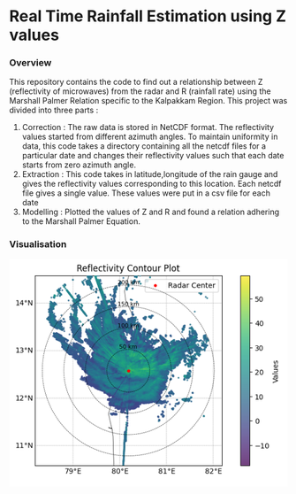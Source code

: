 # Real Time Rainfall Estimation using Z values

### Overview

This repository contains the code to find out a relationship between Z (reflectivity of microwaves) from the radar and R (rainfall rate) using the Marshall Palmer Relation specific to the Kalpakkam Region. This project was divided into three parts : 

1. Correction : The raw data is stored in NetCDF format. The reflectivity values started from different azimuth angles. To maintain uniformity in data, this code takes a directory containing all the netcdf files for a particular date and changes their reflectivity values such that each date starts from zero azimuth angle. 
2. Extraction : This code takes in latitude,longitude of the rain gauge and gives the reflectivity values corresponding to this location. Each netcdf file gives a single value. These values were put in a csv file for each date
3. Modelling : Plotted the values of Z and R and found a relation adhering to the Marshall Palmer Equation. 

### Visualisation 
![Contour Plot of Reflectivity for 4th December 10:10 IST](https://github.com/bulla1009/RainfallEstimation/blob/main/plot.png)
